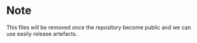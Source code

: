 # Note

This files will be removed once the repository become public and we can use easily release artefacts.
